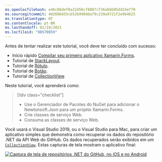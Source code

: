 ```yaml
---
ms.openlocfilehash: e46c86def8a22450cf8087cf36a6bb05dd24ef70
ms.sourcegitcommit: 4d260b655cb52b990dda79c239a9721f2e964625
ms.translationtype: HT
ms.contentlocale: pt-BR
ms.lasthandoff: 01/19/2021
ms.locfileid: "98570859"
---
```

Antes de tentar realizar este tutorial, você deve ter concluído com sucesso:

- Início rápido [Compilar seu primeiro aplicativo Xamarin.Forms](~/get-started/first-app/index.md).
- Tutorial de [StackLayout](~/get-started/tutorials/stacklayout/index.yml).
- Tutorial de [Rótulo](~/get-started/tutorials/label/index.yml).
- Tutorial de [Botão](~/get-started/tutorials/button/index.yml).
- Tutorial de [CollectionView](~/get-started/tutorials/collectionview/index.yml).

Neste tutorial, você aprenderá como:

> [!div class="checklist"]
>
> - Use o Gerenciador de Pacotes do NuGet para adicionar o Newtonsoft.Json para um projeto Xamarin.Forms.
> - Crie classes de serviço Web.
> - Consuma as classes de serviço Web.

Você usará o Visual Studio 2019, ou o Visual Studio para Mac, para criar um aplicativo simples que demonstra como recuperar os dados do repositório .NET da API Web do GitHub. Os dados recuperados serão exibidos em um [`CollectionView`](xref:Xamarin.Forms.CollectionView). Estas capturas de tela mostram o aplicativo final:

[![Captura de tela de repositórios .NET do GitHub, no iOS e no Android](../images/consume-web-service.png)](../images/consume-web-service-large.png#lightbox)

